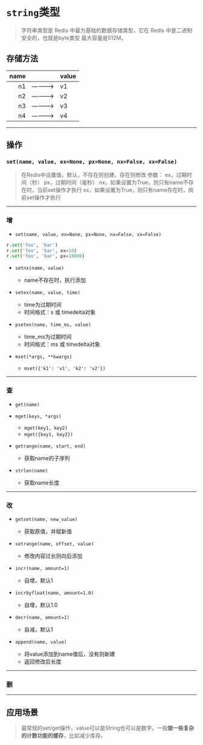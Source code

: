 # `string`类型

> 字符串类型是 Redis 中最为基础的数据存储类型，它在 Redis 中是二进制安全的，也就是byte类型
> 最大容量是512M。

## 存储方法

| name |       | value |
| ---: | :---: | :---- |
|   n1 | ————> | v1    |
|   n2 | ————> | v2    |
|   n3 | ————> | v3    |
|   n4 | ————> | v4    |

---

## 操作

### `set(name, value, ex=None, px=None, nx=False, xx=False)`

> 在Redis中设置值，默认，不存在则创建，存在则修改
> 参数：
>      ex，过期时间（秒）
>      px，过期时间（毫秒）
>      nx，如果设置为True，则只有name不存在时，当前set操作才执行
>      xx，如果设置为True，则只有name存在时，岗前set操作才执行

---

### 增

- `set(name, value, ex=None, px=None, nx=False, xx=False)`

```python
r.set('foo', 'bar')
r.set('foo', 'bar', ex=10)
r.set('foo', 'bar', px=10000)
```

- `setnx(name, value)`
    - name不存在时，执行添加

- `setex(name, value, time)`
    - time为过期时间
    - 时间格式：s 或 timedelta对象

- `psetex(name, time_ms, value)`
    - time_ms为过期时间
    - 时间格式：ms 或 timedelta对象

- `mset(*args, **kwargs)`
    - `mset({'k1': 'v1', 'k2': 'v2'})`

---

### 查

- `get(name)`
- `mget(keys, *args)`
    - `mget(key1, key2)`
    - `mget({key1, key2})`

- `getrange(name, start, end)`
    - 获取name的子序列

- `strlen(name)`
    - 获取name长度





---

### 改

- `getset(name, new_value)`
    - 获取原值，并赋新值

- `setrange(name, offset, value)`
    - 修改内容过长则向后添加

- `incr(name, amount=1)`
    - 自增，默认1

- `incrbyfloat(name, amount=1.0)`
    - 自增，默认1.0

- `decr(name, amount=1)`
    - 自减，默认1

- `append(name, value)`
    - 将value添加到name值后，没有则新建
    - 返回修改后长度



----

### 删



---



## 应用场景

> 最常规的set/get操作，value可以是String也可以是数字。一般**做一些复杂的计数功能的缓存**，比如减少库存。